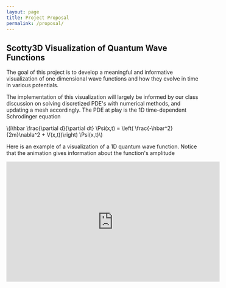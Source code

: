 ```yaml
---
layout: page
title: Project Proposal
permalink: /proposal/
---
```

<script type="text/javascript"
    src="http://cdn.mathjax.org/mathjax/latest/MathJax.js?config=TeX-AMS-MML_HTMLorMML">
</script>

## Scotty3D Visualization of Quantum Wave Functions

The goal of this project is to develop a meaningful and informative visualization of one dimensional wave functions and how they evolve in time in various potentials. 

The implementation of this visualization will largely be informed by our class discussion on solving discretized PDE's with numerical methods, and updating a mesh accordingly. The PDE at play is the 1D time-dependent Schrodinger equation 

\\(i\hbar \frac{\partial d}{\partial dt} \Psi(x,t) = \left( \frac{-\hbar^2}{2m}\nabla^2 + V(x,t))\right) \Psi(x,t)\\)


Here is an example of a visualization of a 1D quantum wave function. Notice that the animation gives information about the function's amplitude 

<iframe width="560" height="315" src="https://www.youtube.com/embed/imdFhDbWDyM" frameborder="0" allowfullscreen></iframe>






